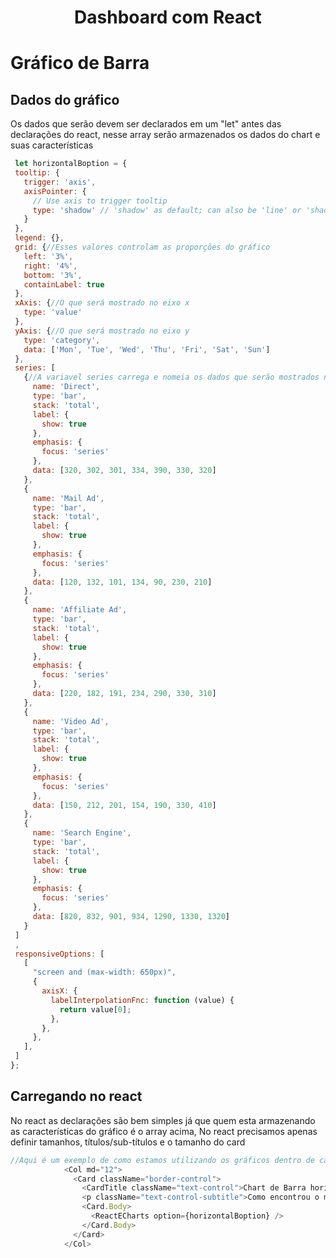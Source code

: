 <h1 align="center">Dashboard com React</h1>

# Gráfico de Barra
## Dados do gráfico
 Os dados que serão devem ser declarados em um "let" antes das declarações do react, nesse array serão armazenados os dados do chart e suas características
 ```javascript
  let horizontalBoption = {
  tooltip: {
    trigger: 'axis',
    axisPointer: {
      // Use axis to trigger tooltip
      type: 'shadow' // 'shadow' as default; can also be 'line' or 'shadow'
    }
  },
  legend: {},
  grid: {//Esses valores controlam as proporções do gráfico
    left: '3%',
    right: '4%',
    bottom: '3%',
    containLabel: true
  },
  xAxis: {//O que será mostrado no eixo x
    type: 'value'
  },
  yAxis: {//O que será mostrado no eixo y
    type: 'category',
    data: ['Mon', 'Tue', 'Wed', 'Thu', 'Fri', 'Sat', 'Sun']
  },
  series: [
    {//A variavel series carrega e nomeia os dados que serão mostrados no gráfico
      name: 'Direct',
      type: 'bar',
      stack: 'total',
      label: {
        show: true
      },
      emphasis: {
        focus: 'series'
      },
      data: [320, 302, 301, 334, 390, 330, 320]
    },
    {
      name: 'Mail Ad',
      type: 'bar',
      stack: 'total',
      label: {
        show: true
      },
      emphasis: {
        focus: 'series'
      },
      data: [120, 132, 101, 134, 90, 230, 210]
    },
    {
      name: 'Affiliate Ad',
      type: 'bar',
      stack: 'total',
      label: {
        show: true
      },
      emphasis: {
        focus: 'series'
      },
      data: [220, 182, 191, 234, 290, 330, 310]
    },
    {
      name: 'Video Ad',
      type: 'bar',
      stack: 'total',
      label: {
        show: true
      },
      emphasis: {
        focus: 'series'
      },
      data: [150, 212, 201, 154, 190, 330, 410]
    },
    {
      name: 'Search Engine',
      type: 'bar',
      stack: 'total',
      label: {
        show: true
      },
      emphasis: {
        focus: 'series'
      },
      data: [820, 832, 901, 934, 1290, 1330, 1320]
    }
  ]
  ,
  responsiveOptions: [
    [
      "screen and (max-width: 650px)",
      {
        axisX: {
          labelInterpolationFnc: function (value) {
            return value[0];
          },
        },
      },
    ],
  ]
};
  ```
## Carregando no react
No react as declarações são bem simples já que quem esta armazenando as características do gráfico é o array acima, No react precisamos apenas definir tamanhos, títulos/sub-títulos e o tamanho do card
```javascript
//Aqui é um exemplo de como estamos utilizando os gráficos dentro de cards e como carregar o chart
            <Col md="12">
              <Card className="border-control">
                <CardTitle className="text-control">Chart de Barra horizontal</CardTitle>
                <p className="text-control-subtitle">Como encontrou o magister</p>
                <Card.Body>
                  <ReactECharts option={horizontalBoption} />
                </Card.Body>
              </Card>
            </Col>
```

